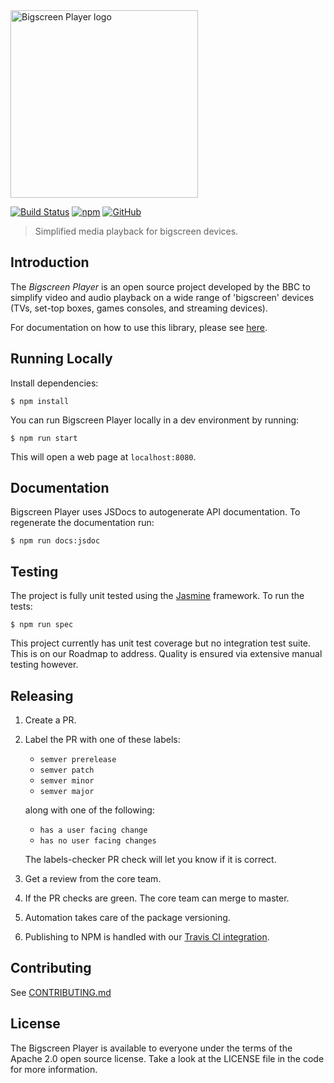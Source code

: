 <img src="https://user-images.githubusercontent.com/6772464/124460623-7f3d9d80-dd87-11eb-9833-456c9f20bab7.png" width="300" alt="Bigscreen Player logo"/>   

[![Build Status](https://travis-ci.com/bbc/bigscreen-player.svg?branch=master)](https://travis-ci.com/bbc/bigscreen-player/branches) [![npm](https://img.shields.io/npm/v/bigscreen-player)](https://www.npmjs.com/package/bigscreen-player) [![GitHub](https://img.shields.io/github/license/bbc/bigscreen-player)](https://github.com/bbc/bigscreen-player/blob/master/LICENSE)

> Simplified media playback for bigscreen devices.

## Introduction

The *Bigscreen Player* is an open source project developed by the BBC to simplify video and audio playback on a wide range of 'bigscreen' devices (TVs, set-top boxes, games consoles, and streaming devices).

For documentation on how to use this library, please see [here](https://bbc.github.io/bigscreen-player).

## Running Locally

Install dependencies:
```
$ npm install
```

You can run Bigscreen Player locally in a dev environment by running:
```
$ npm run start
```

This will open a web page at `localhost:8080`.

## Documentation

Bigscreen Player uses JSDocs to autogenerate API documentation. To regenerate the documentation run:
```
$ npm run docs:jsdoc
```

## Testing

The project is fully unit tested using the [Jasmine](https://jasmine.github.io/) framework. To run the tests:

```
$ npm run spec
```

This project currently has unit test coverage but no integration test suite. This is on our Roadmap to address. Quality is ensured via extensive manual testing however.
## Releasing

1. Create a PR.
2. Label the PR with one of these labels: 
    - `semver prerelease` 
    - `semver patch`
    - `semver minor`
    - `semver major` 
  
    along with one of the following:
    - `has a user facing change`
    - `has no user facing changes`

    The labels-checker PR check will let you know if it is correct.
3. Get a review from the core team.
4. If the PR checks are green. The core team can merge to master.
5. Automation takes care of the package versioning.
6. Publishing to NPM is handled with our [Travis CI integration](https://github.com/bbc/bigscreen-player/blob/master/.travis.yml).

## Contributing

See [CONTRIBUTING.md](CONTRIBUTING.md)

## License

The Bigscreen Player is available to everyone under the terms of the Apache 2.0 open source license. Take a look at the LICENSE file in the code for more information.
